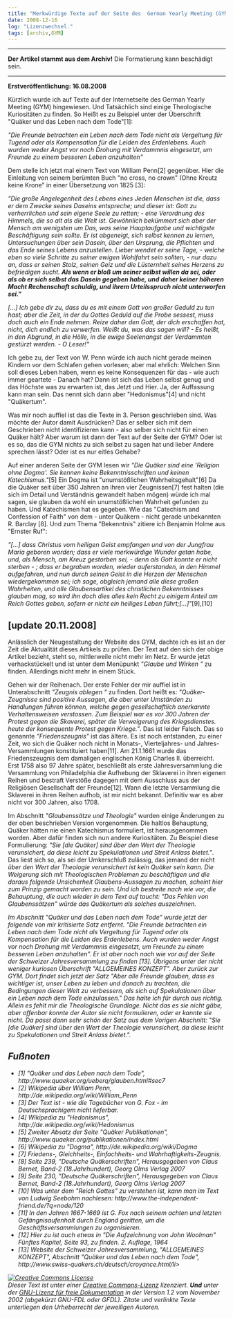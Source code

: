```yaml
---
title: "Merkwürdige Texte auf der Seite des  German Yearly Meeting (GYM) [update 20.11.2008]"
date: 2008-12-16
log: "Lizenzwechsel."
tags: [archiv,GYM]
---
```

<hr><b>Der Artikel stammt aus dem Archiv!</b> Die Formatierung kann beschädigt sein.<hr>

<b>Erstveröffentlichung: 16.08.2008 </b>

Kürzlich wurde ich auf Texte auf der Internetseite des German Yearly Meeting (GYM) hingewiesen. Und Tatsächlich sind einige Theologische Kuriositäten zu finden. So Heißt es zu Beispiel unter der Überschrift "Quäker und das Leben nach dem Tode"[1]:


<i>"Die Freunde betrachten ein Leben nach dem Tode nicht als Vergeltung für Tugend oder als Kompensation für die Leiden des Erdenlebens. Auch wurden weder Angst vor noch Drohung mit Verdammnis eingesetzt, um Freunde zu einem besseren Leben anzuhalten"</i>



Dem stelle ich jetzt mal einem Text von William Penn[2] gegenüber. Hier die Einleitung von seinem berümten Buch "no cross, no crown" (Ohne Kreutz keine Krone" in einer Übersetzung von 1825 [3]:



<i>"Die große Angelegenheit des Lebens eines Jeden Menschen ist die, dass er dem Zwecke seines Daseins entspreche; und dieser ist: Gott zu verherrlichen und sein eigene Seele zu retten; - eine Verordnung des Himmels, die so alt als die Welt ist. Gewöhnlich bekümmert sich aber der Mensch am wenigsten um Das, was seine Hauptaufgabe und wichtigste Beschäftigung sein sollte. Er ist abgeneigt, sich selbst kennen zu lernen, Untersuchungen über sein Dasein, über den Ursprung, die Pflichten und das Ende seines Lebens anzustellen. Lieber wendet er seine Tage, - welche eben so viele Schritte zu seiner ewigen Wohlfahrt sein sollten, - nur dazu an, dass er seinen Stolz, seinen Geiz und die Lüsternheit seines Herzens zu befriedigen sucht. <b>Als wenn er bloß um seiner selbst willen da sei, oder als ob er sich selbst das Dasein gegeben habe, und daher keiner höheren Macht Rechenschaft schuldig, und ihrem Urteilsspruch nicht unterworfen sei."</b></i>
<p/>
<i>[...] Ich gebe dir zu, dass du es mit einem Gott von großer Geduld zu tun hast; aber die Zeit, in der du Gottes Geduld auf die Probe sessest, muss doch auch ein Ende nehmen. Reize daher den Gott, der dich erschaffen hat, nicht, dich endlich zu verwerfen. Weißt du, was das sagen will? - Es heißt, in den Abgrund, in die Hölle, in die ewige Seelenangst der Verdammten gestürzt werden. - O Leser!"</i>


Ich gebe zu, der Text von W. Penn würde ich auch nicht gerade meinen Kindern vor dem Schlafen gehen vorlesen; aber mal ehrlich: Welchen Sinn soll dieses Leben haben, wenn es keine Konsequenzen für das - wie auch immer geartete - Danach hat? Dann ist sich das Leben selbst genug und das Höchste was zu erwarten ist, das Jetzt und Hier.  Ja, der Auffassung kann man sein. Das nennt sich dann aber "Hedonismus"[4] und nicht "Quäkertum". 


Was mir noch auffiel ist das die Texte in 3. Person geschrieben sind. Was möchte der Autor damit Ausdrücken? Das er selber sich mit dem Geschrieben nicht identifizieren kann - also selber sich nicht für einen Quäker hält? Aber warum ist dann der Text auf der Seite der GYM? Oder ist es so, das die GYM nichts zu sich selbst zu sagen hat und lieber Andere sprechen lässt? Oder ist es nur eitles Gehabe?


Auf einer anderen Seite der GYM lesen wir <i>"Die Quäker sind eine 'Religion ohne Dogma'. Sie kennen keine Bekenntnisschriften und keinen Katechismus."</i>[5] Ein Dogma ist "unumstößlichen Wahrheitsgehalt"[6] Da die Quäker seit über 350 Jahren an ihren vier Zeugnissen[7] fest halten (die sich im Detail und Verständnis gewandelt haben mögen)  würde ich mal sagen, sie glauben da wohl ein unumstößlichen Wahrheit gefunden zu haben. Und Katechismen hat es gegeben. Wie das "Catechism and Confession of Faith" von dem - unter Quäkern - nicht gerade unbekannten R. Barclay [8]. Und zum Thema "Bekenntnis" zitiere ich Benjamin Holme aus "Ernster Ruf":


<i>"[...] dass Christus vom heiligen Geist empfangen und von der Jungfrau Maria geboren worden; dass er viele merkwürdige Wunder getan habe, und, als Mensch, am Kreuz gestorben sei, - denn als Gott konnte er nicht sterben - ; dass er begraben worden, wieder auferstanden, in den Himmel aufgefahren, und nun durch seinen Geist in die Herzen der Menschen wiedergekommen sei; ich sage, obgleich jemand alle diese großen Wahrheiten, und alle Glaubensartikel des christlichen Bekenntnisses glauben mag, so wird ihn doch dies alles kein Recht zu einigem Anteil am Reich Gottes geben, sofern er nicht ein heiliges Leben führt;[...]"</i>[9],[10]



<h2><b>[update 20.11.2008]</b></h2>
Anlässlich der Neugestaltung der Website des GYM, dachte ich es ist an der Zeit die Aktualität dieses Artikels zu prüfen. Der Text auf den sich der obige Artikel bezieht, steht so, mittlerweile nicht mehr im Netz. Er wurde jetzt verhackstückelt und ist unter dem Menüpunkt <i>"Glaube und Wirken "</i> zu finden. Allerdings nicht mehr in einem Stück. 

Gehen wir der Reihenach. Der erste Fehler der mir auffiel ist in Unterabschnitt <i>"Zeugnis ablegen "</i> zu finden. Dort heißt es: <i>"Quäker-Zeugnisse sind positive Aussagen, die aber unter Umständen zu Handlungen führen können, welche gegen gesellschaftlich anerkannte Verhaltensweisen verstossen. Zum Beispiel war es vor 300 Jahren der Protest gegen die Skaverei, später die Verweigerung des Kriegsdienstes. heute der konsequente Protest gegen Kriege."</i>. Das ist leider Falsch. Das so genannte <i>"Friedenszeugnis"</i> ist das ältere. Es ist noch entstanden, zu einer Zeit, wo sich die Quäker noch nicht in Monats-, Vierteljahres- und Jahres-Versammlungen konstituiert haben[11]. Am 21.1.1661 wurde das Friedenszeugnis dem damaligen englischen König Charles II. überreicht. Erst 1758 also 97 Jahre später, beschließt als erste Jahresversammlung die Versammlung von Philadelphia die Aufhebung der Sklaverei in ihren eigenen Reihen und bestraft Verstöße dagegen mit dem Ausschluss aus der Religiösen Gesellschaft der Freunde[12]. Wann die letzte Versammlung die Sklaverei in ihren Reihen aufhob, ist mir nicht bekannt. Definitiv war es aber nicht vor 300 Jahren, also 1708.

Im Abschnitt <i>"Glaubenssätze und Theologie"</i> wurden einige Änderungen zu der oben beschrieben Version vorgenommen. Die haltlos Behauptung, Quäker hätten nie einen Katechismus formuliert, ist herausgenommen worden. Aber dafür finden sich nun andere Kuriositäten. Zu Beispiel diese Formulierung: <i>"Sie [die Quäker] sind über den Wert der Theologie verunsichert, da diese leicht zu Spekulationen und Streit Anlass bietet."</i>. Das liest sich so, als sei der Umkerschluß zulässig, das jemand der nicht <i>über den Wert der Theologie verunsichert<I> ist kein Quäker sein kann. Die Weigerung sich mit Theologischen Problemen zu beschäftigen und die daraus folgende Unsicherheit Glaubens-Aussagen zu machen, scheint hier zum Prinzip gemacht worden zu sein. Und ich bestreite nach wie vor, die Behauptung, die auch wieder in dem Text auf taucht: <i>"Das Fehlen von Glaubenssätzen"</i> würde das Quäkertum als solches auszeichnen.

Im Abschnitt <i>"Quäker und das Leben nach dem Tode"</i> wurde jetzt der folgende von mir kritisierte Satz entfernt. <i>"Die Freunde betrachten ein Leben nach dem Tode nicht als Vergeltung für Tugend oder als Kompensation für die Leiden des Erdenlebens. Auch wurden weder Angst vor noch Drohung mit Verdammnis eingesetzt, um Freunde zu einem besseren Leben anzuhalten"</i>. Er ist aber noch nach wie vor auf der Seite der Schweizer Jahresversammlung zu finden [13]. Übrigens unter der nicht weniger kuriosen Überschrift <i>"ALLGEMEINES KONZEPT"</i>. Aber zurück zur GYM. Dort findet sich jetzt der Satz <i>"Aber alle Freunde glauben, dass es wichtiger ist, unser Leben zu leben und danach zu trachten, die Bedingungen dieser Welt zu verbessern, als sich auf Spekulationen über ein Leben nach dem Tode einzulassen."</i> Das halte ich für durch aus richtig. Allein es fehlt mir die Theologische Grundlage. Nicht das es sie nicht gäbe, aber offenbar konnte der Autor sie nicht formulieren, oder er kannte sie nicht. Da passt dann sehr schön der Satz aus dem Vorigen Abschnitt: <i>"Sie [die Quäker] sind über den Wert der Theologie verunsichert, da diese leicht zu Spekulationen und Streit Anlass bietet."</i>.


<h2><b>Fußnoten</b></h2>
<ul>
<li>[1]  "Quäker und das Leben nach dem Tode", http://www.quaeker.org/ueberq/glauben.html#sec7</li>
<li>[2] Wikipedia über William Penn, http://de.wikipedia.org/wiki/William_Penn</li>
<li>[3] Der Text ist - wie die Tagebücher von G. Fox - im Deutschsprachigem nicht lieferbar.</li>
<li> [4] Wikipedia zu "Hedonismus", http://de.wikipedia.org/wiki/Hedonismus</li>
<li> [5] Zweiter Absatz der Seite "Quäker Publikationen", http://www.quaeker.org/publikationen/index.html</li>
<li>[6] Wikipedia zu "Dogma", http://de.wikipedia.org/wiki/Dogma</li>
<li>[7] Friedens-, Gleichheits-, Einfachheits- und Wahrhaftigkeits-Zeugnis.</li>
<li>[8] Seite 239, "Deutsche Quäkerschriften", Herausgegeben von Claus Bernet, Band-2 (18.Jahrhundert), Georg Olms Verlag 2007</li>
<li>[9] Seite 230, "Deutsche Quäkerschriften", Herausgegeben von Claus Bernet, Band-2 (18.Jahrhundert), Georg Olms Verlag 2007</li>
<li>[10] Was unter dem "Reich Gottes" zu verstehen ist, kann man im Text von Ludwig Seebohm nachlesen: http://www.the-independent-friend.de/?q=node/120 </li>
<li>[11] In den Jahren 1667-1669 ist G. Fox nach seinem achten und letzten Gefängnisaufenhalt durch England geritten, um die Geschäftsversammlungen zu organisieren.</li>
<li>[12] Hier zu ist auch etwas in "Die Aufzeichnung von John Woolman" Fünftes Kapitel, Seite 93, zu finden. 2. Auflage, 1964</li>
<li>[13] Website der Schweizer Jahresversammlung, "ALLGEMEINES KONZEPT", Abschnitt "Quäker und das Leben nach dem Tode", http://www.swiss-quakers.ch/deutsch/croyance.html/li>
</ul>


<a rel="license" href="http://creativecommons.org/licenses/by-sa/3.0/de/"><img alt="Creative Commons License" style="border-width:0" src="http://i.creativecommons.org/l/by-sa/3.0/de/88x31.png" /></a><br />Dieser <span xmlns:dc="http://purl.org/dc/elements/1.1/" href="http://purl.org/dc/dcmitype/Text" rel="dc:type">Text</span> ist unter einer <a rel="license" href="http://creativecommons.org/licenses/by-sa/3.0/de/">Creative Commons-Lizenz</a> lizenziert. <b>Und</b> unter der <a href="http://de.wikipedia.org/wiki/GFDL">GNU-Lizenz für freie Dokumentation</a> in der Version 1.2 vom November 2002 (abgekürzt GNU-FDL oder GFDL). Zitate und verlinkte Texte unterliegen den Urheberrecht der jeweiligen Autoren.
